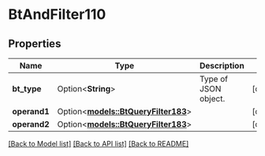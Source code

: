 # BtAndFilter110

## Properties

Name | Type | Description | Notes
------------ | ------------- | ------------- | -------------
**bt_type** | Option<**String**> | Type of JSON object. | [optional]
**operand1** | Option<[**models::BtQueryFilter183**](BTQueryFilter-183.md)> |  | [optional]
**operand2** | Option<[**models::BtQueryFilter183**](BTQueryFilter-183.md)> |  | [optional]

[[Back to Model list]](../README.md#documentation-for-models) [[Back to API list]](../README.md#documentation-for-api-endpoints) [[Back to README]](../README.md)


